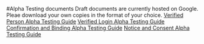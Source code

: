 #Alpha Testing documents
Draft documents are currently hosted on Google. Pleae download your own copies in the format of your choice.
[Verified Person Alpha Testing Guide](https://docs.google.com/document/d/1AIr0byMpNoi3PUnoFi4hP5rIjVVZBxjC_tEv3qrWXcg/edit?usp=sharing)
[Verified Login Alpha Testing Guide](https://docs.google.com/document/d/1_OB_KOGjhtGjHrpmtAeSjopkeEooSStUKWUmhr-lt_E/edit)
[Confirmation and Binding Alpha Testing Guide](https://docs.google.com/document/d/1g9zOKNKhnRoDAKGKf9tbd7sqSzNlWK200pZxKYlIGnU/edit?usp=sharing)
[Notice and Consent Alpha Testing Guide](https://docs.google.com/document/d/1jkX9PEB3znHSwpmBPz4AsKWjxJSbHXtTbX7yxLLmQJo/edit?usp=sharing)
